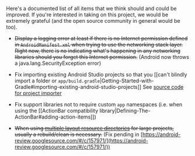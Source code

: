 Here's a documented list of all items that we think should and could be improved.  If you're interested in taking on this project, we would be extremely grateful (and the open source community in general would be too).

* ~~Display a logging error at least if there is no Internet permission defined in `AndroidManifest.xml` when trying to use the networking stack layer.  Right now, there is no indicating what's happening in any networking libraries should you forget this Internet permission.~~ (Android now throws a java.lang.SecurityException error)

* Fix importing existing Android Studio projects so that you [[can't blindly import a folder or `app/build.gradle`|Getting-Started-with-Gradle#importing-existing-android-studio-projects]] See [source code for project importer](https://android.googlesource.com/platform/tools/adt/idea/+/master/android/src/com/android/tools/idea/gradle/project/GradleProjectImporter.java.)  

* Fix support libraries not to require custom `app` namespaces (i.e. when using the [[ActionBar compatibility library|Defining-The-ActionBar#adding-action-items]])

* ~~When using [multiple layout resource directories](http://stackoverflow.com/questions/4930398/can-the-android-layout-folder-contain-subfolders/31187196#31187196) for large projects, usually a rebuild/clean is necessary.~~ (Fix pending in [https://android-review.googlesource.com/#/c/157971/](https://android-review.googlesource.com/#/c/157971/))
